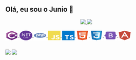 ## Olá, eu sou o Junio 👋
<div align="center">
  <a href="https://github.com/juniouhs">
  <img height="180em" src="https://github-readme-stats.vercel.app/api?username=juniouhs&show_icons=true&theme=dark&include_all_commits=true&count_private=true"/>
  <img height="180em" src="https://github-readme-stats.vercel.app/api/top-langs/?username=juniouhs&layout=compact&langs_count=7&theme=dark"/>
</div>
<div style="display: inline_block"><br>
  <img align="center" alt="Junio-Csharp" height="30" width="40" src="https://raw.githubusercontent.com/devicons/devicon/master/icons/csharp/csharp-original.svg">
  <img align="center" alt="Junio-DotNetCore" height="30" width="40" src="https://github.com/devicons/devicon/blob/master/icons/dotnetcore/dotnetcore-original.svg">
  <!--<img align="center" alt="Junio-Java" height="30" width="40" src="https://github.com/devicons/devicon/blob/master/icons/java/java-original.svg">-->
  <img align="center" alt="Junio-PHP" height="30" width="40" src="https://github.com/devicons/devicon/blob/master/icons/php/php-plain.svg">
  <img align="center" alt="Junio-Js" height="30" width="40" src="https://raw.githubusercontent.com/devicons/devicon/master/icons/javascript/javascript-plain.svg">
  <img align="center" alt="Junio-Ts" height="30" width="40" src="https://raw.githubusercontent.com/devicons/devicon/master/icons/typescript/typescript-plain.svg">
  <img align="center" alt="Junio-HTML" height="30" width="40" src="https://raw.githubusercontent.com/devicons/devicon/master/icons/html5/html5-original.svg">
  <img align="center" alt="Junio-CSS" height="30" width="40" src="https://raw.githubusercontent.com/devicons/devicon/master/icons/css3/css3-original.svg">
  <img align="center" alt="Junio-Bootstrap" height="30" width="40" src="https://github.com/devicons/devicon/blob/master/icons/bootstrap/bootstrap-plain.svg">
  <img align="center" alt="Junio-Angular" height="30" width="40" src="https://github.com/devicons/devicon/blob/master/icons/angularjs/angularjs-plain.svg">
</div>

##
<div>
  <!--<a href="https://instagram.com/junio_uhs" target="_blank"><img src="https://img.shields.io/badge/-Instagram-%23E4405F?style=for-the-badge&logo=instagram&logoColor=white" target="_blank"></a>-->
 <a href="https://www.linkedin.com/in/junio-nunes-8609a1183/" target="_blank"><img src="https://img.shields.io/badge/LinkedIn-0077B5?style=for-the-badge&logo=linkedin&logoColor=white" target="_blank"></a> 
  <a href = "mailto:junionunes98@gmail.com"><img src="https://img.shields.io/badge/-Gmail-%23333?style=for-the-badge&logo=gmail&logoColor=white" target="_blank"></a>
    
</div>
<!--
**JunioUHS/JunioUHS** is a ✨ _special_ ✨ repository because its `README.md` (this file) appears on your GitHub profile.

Here are some ideas to get you started:

- 🔭 I’m currently working on ...
- 🌱 I’m currently learning ...
- 👯 I’m looking to collaborate on ...
- 🤔 I’m looking for help with ...
- 💬 Ask me about ...
- 📫 How to reach me: ...
- 😄 Pronouns: ...
- ⚡ Fun fact: ...
-->
